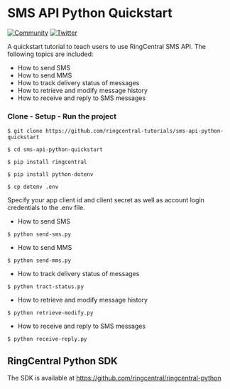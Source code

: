 # SMS API Python Quickstart

[![Community][community-img]][community-url]
[![Twitter][twitter-img]][twitter-url]

 [community-img]: https://img.shields.io/badge/dynamic/json.svg?label=community&colorB=&suffix=%20users&query=$.approximate_people_count&uri=http%3A%2F%2Fapi.getsatisfaction.com%2Fcompanies%2F102909.json
 [community-url]: https://devcommunity.ringcentral.com/ringcentraldev
 [twitter-img]: https://img.shields.io/twitter/follow/ringcentraldevs.svg?style=social&label=follow
 [twitter-url]: https://twitter.com/RingCentralDevs

A quickstart tutorial to teach users to use RingCentral SMS API. The following topics are included:

- How to send SMS
- How to send MMS
- How to track delivery status of messages
- How to retrieve and modify message history
- How to receive and reply to SMS messages

### Clone - Setup - Run the project
```
$ git clone https://github.com/ringcentral-tutorials/sms-api-python-quickstart

$ cd sms-api-python-quickstart

$ pip install ringcentral

$ pip install python-dotenv

$ cp dotenv .env
```
Specify your app client id and client secret as well as account login credentials to the .env file.

- How to send SMS
```
$ python send-sms.py
```
- How to send MMS
```
$ python send-mms.py
```
- How to track delivery status of messages
```
$ python tract-status.py
```
- How to retrieve and modify message history
```
$ python retrieve-modify.py
```
- How to receive and reply to SMS messages
```
$ python receive-reply.py
```

## RingCentral Python SDK
The SDK is available at https://github.com/ringcentral/ringcentral-python
